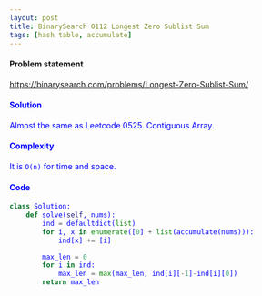 ```yaml
---
layout: post
title: BinarySearch 0112 Longest Zero Sublist Sum
tags: [hash table, accumulate]
---
```


#### Problem statement

<a href="https://binarysearch.com/problems/Longest-Zero-Sublist-Sum/"> <font color = blue>https://binarysearch.com/problems/Longest-Zero-Sublist-Sum/

#### Solution
Almost the same as Leetcode 0525. Contiguous Array.

#### Complexity
It is `O(n)` for time and space.

#### Code
```python
class Solution:
    def solve(self, nums):
        ind = defaultdict(list)
        for i, x in enumerate([0] + list(accumulate(nums))):
            ind[x] += [i]

        max_len = 0
        for i in ind:
            max_len = max(max_len, ind[i][-1]-ind[i][0])
        return max_len
```
